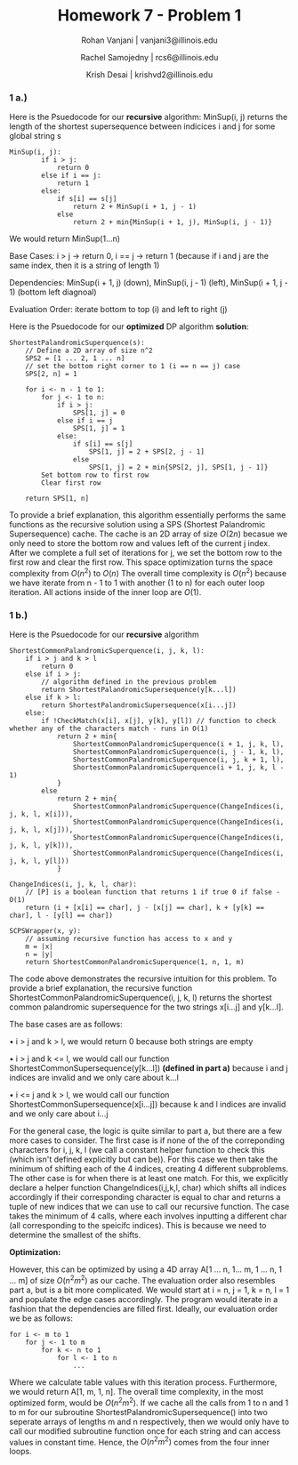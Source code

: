 <h1 style="text-align: center;">Homework 7 - Problem 1</h1>
<p style="text-align: center;">Rohan Vanjani | vanjani3@illinois.edu</p>
<p style="text-align: center;">Rachel Samojedny | rcs6@illinois.edu</p>
<p style="text-align: center;"> Krish Desai | krishvd2@illinois.edu</p>

### 1 a.)

Here is the Psuedocode for our **recursive** algorithm: MinSup(i, j) returns the length of the shortest supersequence between indicices i and j for some global string s

```
MinSup(i, j):
        if i > j:
            return 0
        else if i == j:
            return 1
        else:
            if s[i] == s[j]
                return 2 + MinSup(i + 1, j - 1)
            else
                return 2 + min{MinSup(i + 1, j), MinSup(i, j - 1)}
```

We would return MinSup(1...n)

Base Cases: i > j -> return 0, i == j -> return 1 (because if i and j are the same index, then it is a string of length 1)

Dependencies: MinSup(i + 1, j) (down), MinSup(i, j - 1) (left), MinSup(i + 1, j - 1) (bottom left diagnoal)

Evaluation Order: iterate bottom to top (i) and left to right (j)

Here is the Psuedocode for our **optimized** DP algorithm **solution**:

```
ShortestPalandromicSuperquence(s):
    // Define a 2D array of size n^2
    SPS2 = [1 ... 2, 1 ... n]
    // set the bottom right corner to 1 (i == n == j) case
    SPS[2, n] = 1

    for i <- n - 1 to 1:
        for j <- 1 to n:
            if i > j:
                SPS[1, j] = 0
            else if i == j
                SPS[1, j] = 1
            else:
                if s[i] == s[j]
                    SPS[1, j] = 2 + SPS[2, j - 1]
                else
                    SPS[1, j] = 2 + min{SPS[2, j], SPS[1, j - 1]}
        Set bottom row to first row
        Clear first row

    return SPS[1, n]
```

To provide a brief explanation, this algorithm essentially performs the same functions as the recursive solution using a SPS (Shortest Palandromic Supersequence) cache. The cache is an 2D array of size $O(2n)$ becasue we only need to store the bottom row and values left of the current j index. After we complete a full set of iterations for j, we set the bottom row to the first row and clear the first row. This space optimization turns the space complexity from $O(n^2)$ to $O(n)$ The overall time complexity is $O(n^2)$ because we have iterate from n - 1 to 1 with another (1 to n) for each outer loop iteration. All actions inside of the inner loop are $O(1)$.

### 1 b.)

Here is the Psuedocode for our **recursive** algorithm

```
ShortestCommonPalandromicSuperquence(i, j, k, l):
    if i > j and k > l
        return 0
    else if i > j:
        // algorithm defined in the previous problem
        return ShortestPalandromicSupersequence(y[k...l])
    else if k > l:
        return ShortestPalandromicSupersequence(x[i...j])
    else:
        if !CheckMatch(x[i], x[j], y[k], y[l]) // function to check whether any of the characters match - runs in O(1)
            return 2 + min{
                ShortestCommonPalandromicSuperquence(i + 1, j, k, l),
                ShortestCommonPalandromicSuperquence(i, j - 1, k, l),
                ShortestCommonPalandromicSuperquence(i, j, k + 1, l),
                ShortestCommonPalandromicSuperquence(i + 1, j, k, l - 1)
            }
        else
            return 2 + min{
                ShortestCommonPalandromicSuperquence(ChangeIndices(i, j, k, l, x[i])),
                ShortestCommonPalandromicSuperquence(ChangeIndices(i, j, k, l, x[j])),
                ShortestCommonPalandromicSuperquence(ChangeIndices(i, j, k, l, y[k])),
                ShortestCommonPalandromicSuperquence(ChangeIndices(i, j, k, l, y[l]))
            }

ChangeIndices(i, j, k, l, char):
    // [P] is a boolean function that returns 1 if true 0 if false - O(1)
    return (i + [x[i] == char], j - [x[j] == char], k + [y[k] == char], l - [y[l] == char])
```

```
SCPSWrapper(x, y):
    // assuming recursive function has access to x and y
    m = |x|
    n = |y|
    return ShortestCommonPalandromicSuperquence(1, n, 1, m)
```

The code above demonstrates the recursive intuition for this problem. To provide a brief explanation, the recursive function ShortestCommonPalandromicSuperquence(i, j, k, l) returns the shortest common palandromic supersequence for the two strings x[i...j] and y[k...l].

The base cases are as follows:

$\bullet$ i > j and k > l, we would return 0 because both strings are empty

$\bullet$ i > j and k <= l, we would call our function ShortestCommonSupersequence(y[k...l]) **(defined in part a)** because i and j indices are invalid and we only care about k...l

$\bullet$ i <= j and k > l, we would call our function ShortestCommonSupersequence(x[i...j]) because k and l indices are invalid and we only care about i...j

For the general case, the logic is quite similar to part a, but there are a few more cases to consider. The first case is if none of the of the correponding characters for i, j, k, l (we call a constant helper function to check this (which isn't defined explicitly but can be)). For this case we then take the minimum of shifting each of the 4 indices, creating 4 different subproblems. The other case is for when there is at least one match. For this, we explicitly declare a helper function ChangeIndices(i,j,k,l, char) which shifts all indices accordingly if their corresponding character is equal to char and returns a tuple of new indices that we can use to call our recursive function. The case takes the minimum of 4 calls, where each involves inputting a different char (all corresponding to the speicifc indices). This is because we need to determine the smallest of the shifts.

**Optimization:**

However, this can be optimized by using a 4D array A[1 ... n, 1... m, 1 ... n, 1 ... m] of size $O(n^2 m^2)$ as our cache. The evaluation order also resembles part a, but is a bit more complicated. We would start at i = n, j = 1, k = n, l = 1 and populate the edge cases accordingly. The program would iterate in a fashion that the dependencies are filled first. Ideally, our evaluation order we be as follows:

```
for i <- m to 1
    for j <- 1 to m
        for k <- n to 1
            for l <- 1 to n
                ...
```

Where we calculate table values with this iteration process. Furthermore, we would return A[1, m, 1, n]. The overall time complexity, in the most optimized form, would be $O(n^2 m^2)$. If we cache all the calls from 1 to n and 1 to m for our subroutine ShortestPalandromicSupersequence() into two seperate arrays of lengths m and n respectively, then we would only have to call our modified subroutine function once for each string and can access values in constant time. Hence, the $O(n^2 m^2)$ comes from the four inner loops.
